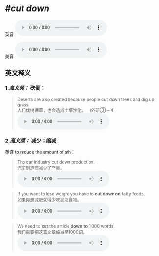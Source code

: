 # ***\#cut down*** 
英音
<audio src="./media/cut down1.aac" controls="controls"></audio>

美音
<audio src="./media/cut down2.aac" controls="controls"></audio>



  

英文释义
---
### 1.*高义频：* **砍倒：**  

 > Deserts are also created because people cut down trees and dig up grass.  
 > 人们伐树掘草，也会造成土壤沙化。  （外研③ – 4）  
<audio src="./media/cut-15.aac" controls="controls"></audio>

### 2.*高义频：* **减少；缩减**  
英译 to reduce the amount of sth：

 > The car industry cut down production.  
 > 汽车制造商减少了产量。    
<audio src="./media/cut-16.aac" controls="controls"></audio>

 > If you want to lose weight you have to **cut down on** fatty foods.  
 > 如果你想减肥就得少吃高脂食物。    
<audio src="./media/cut-17.aac" controls="controls"></audio>

 > We need to **cut** the article **down to** 1,000 words.  
 > 我们需要把这篇文章缩减至1000词。    
<audio src="./media/cut-18.aac" controls="controls"></audio>


